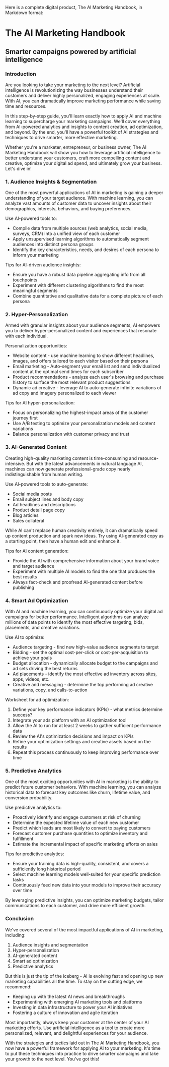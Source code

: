 Here is a complete digital product, The AI Marketing Handbook, in Markdown format:

# The AI Marketing Handbook 
## Smarter campaigns powered by artificial intelligence

### Introduction
Are you looking to take your marketing to the next level? Artificial intelligence is revolutionizing the way businesses understand their customers and deliver highly personalized, engaging experiences at scale. With AI, you can dramatically improve marketing performance while saving time and resources.

In this step-by-step guide, you'll learn exactly how to apply AI and machine learning to supercharge your marketing campaigns. We'll cover everything from AI-powered analytics and insights to content creation, ad optimization, and beyond. By the end, you'll have a powerful toolkit of AI strategies and techniques to drive smarter, more effective marketing.

Whether you're a marketer, entrepreneur, or business owner, The AI Marketing Handbook will show you how to leverage artificial intelligence to better understand your customers, craft more compelling content and creative, optimize your digital ad spend, and ultimately grow your business. Let's dive in!

### 1. Audience Insights & Segmentation
One of the most powerful applications of AI in marketing is gaining a deeper understanding of your target audience. With machine learning, you can analyze vast amounts of customer data to uncover insights about their demographics, interests, behaviors, and buying preferences.

Use AI-powered tools to:
- Compile data from multiple sources (web analytics, social media, surveys, CRM) into a unified view of each customer  
- Apply unsupervised learning algorithms to automatically segment audiences into distinct persona groups
- Identify the key characteristics, needs, and desires of each persona to inform your marketing  

Tips for AI-driven audience insights:
- Ensure you have a robust data pipeline aggregating info from all touchpoints
- Experiment with different clustering algorithms to find the most meaningful segments
- Combine quantitative and qualitative data for a complete picture of each persona

### 2. Hyper-Personalization
Armed with granular insights about your audience segments, AI empowers you to deliver hyper-personalized content and experiences that resonate with each individual.

Personalization opportunities:
- Website content - use machine learning to show different headlines, images, and offers tailored to each visitor based on their persona 
- Email marketing - Auto-segment your email list and send individualized content at the optimal send times for each subscriber
- Product recommendations - analyze each user's browsing and purchase history to surface the most relevant product suggestions
- Dynamic ad creative - leverage AI to auto-generate infinite variations of ad copy and imagery personalized to each viewer

Tips for AI hyper-personalization:
- Focus on personalizing the highest-impact areas of the customer journey first
- Use A/B testing to optimize your personalization models and content variations
- Balance personalization with customer privacy and trust

### 3. AI-Generated Content
Creating high-quality marketing content is time-consuming and resource-intensive. But with the latest advancements in natural language AI, machines can now generate professional-grade copy nearly indistinguishable from human writing.

Use AI-powered tools to auto-generate:
- Social media posts
- Email subject lines and body copy
- Ad headlines and descriptions 
- Product detail page copy
- Blog articles
- Sales collateral 

While AI can't replace human creativity entirely, it can dramatically speed up content production and spark new ideas. Try using AI-generated copy as a starting point, then have a human edit and enhance it.

Tips for AI content generation:
- Provide the AI with comprehensive information about your brand voice and target audience
- Experiment with multiple AI models to find the one that produces the best results
- Always fact-check and proofread AI-generated content before publishing

### 4. Smart Ad Optimization
With AI and machine learning, you can continuously optimize your digital ad campaigns for better performance. Intelligent algorithms can analyze millions of data points to identify the most effective targeting, bids, placements, and creative variations.

Use AI to optimize:
- Audience targeting - find new high-value audience segments to target
- Bidding - set the optimal cost-per-click or cost-per-acquisition to achieve your goals
- Budget allocation - dynamically allocate budget to the campaigns and ad sets driving the best returns
- Ad placements - identify the most effective ad inventory across sites, apps, videos, etc. 
- Creative and messaging - determine the top performing ad creative variations, copy, and calls-to-action

Worksheet for ad optimization:
1. Define your key performance indicators (KPIs) - what metrics determine success?
2. Integrate your ads platform with an AI optimization tool
3. Allow the AI to run for at least 2 weeks to gather sufficient performance data
4. Review the AI's optimization decisions and impact on KPIs
5. Refine your optimization settings and creative assets based on the results
6. Repeat this process continuously to keep improving performance over time

### 5. Predictive Analytics
One of the most exciting opportunities with AI in marketing is the ability to predict future customer behaviors. With machine learning, you can analyze historical data to forecast key outcomes like churn, lifetime value, and conversion probability.

Use predictive analytics to:
- Proactively identify and engage customers at risk of churning
- Determine the expected lifetime value of each new customer
- Predict which leads are most likely to convert to paying customers
- Forecast customer purchase quantities to optimize inventory and fulfillment  
- Estimate the incremental impact of specific marketing efforts on sales

Tips for predictive analytics:
- Ensure your training data is high-quality, consistent, and covers a sufficiently long historical period  
- Select machine learning models well-suited for your specific prediction tasks
- Continuously feed new data into your models to improve their accuracy over time

By leveraging predictive insights, you can optimize marketing budgets, tailor communications to each customer, and drive more efficient growth.

### Conclusion
We've covered several of the most impactful applications of AI in marketing, including:
1. Audience insights and segmentation 
2. Hyper-personalization
3. AI-generated content
4. Smart ad optimization 
5. Predictive analytics

But this is just the tip of the iceberg - AI is evolving fast and opening up new marketing capabilities all the time. To stay on the cutting edge, we recommend:
- Keeping up with the latest AI news and breakthroughs
- Experimenting with emerging AI marketing tools and platforms
- Investing in data infrastructure to power your AI initiatives 
- Fostering a culture of innovation and agile iteration

Most importantly, always keep your customer at the center of your AI marketing efforts. Use artificial intelligence as a tool to create more personalized, relevant, and delightful experiences for your audience. 

With the strategies and tactics laid out in The AI Marketing Handbook, you now have a powerful framework for applying AI to your marketing. It's time to put these techniques into practice to drive smarter campaigns and take your growth to the next level. You've got this!